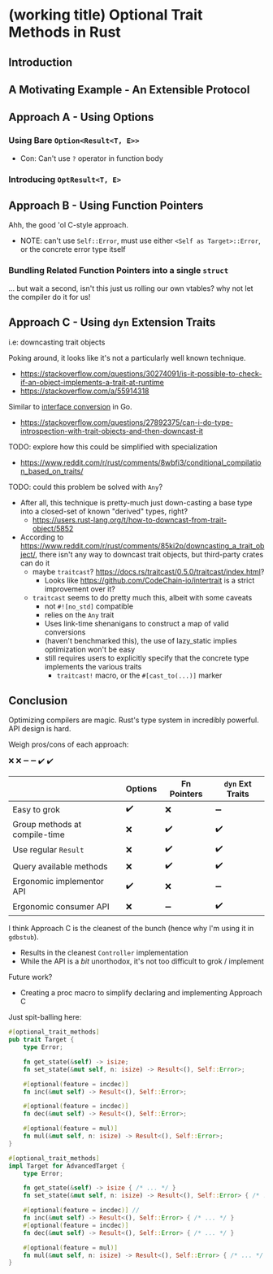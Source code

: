 # (working title) Optional Trait Methods in Rust

## Introduction

## A Motivating Example - An Extensible Protocol

## Approach A - Using Options

### Using Bare `Option<Result<T, E>>`

-   Con: Can't use `?` operator in function body

### Introducing `OptResult<T, E>`

## Approach B - Using Function Pointers

Ahh, the good 'ol C-style approach.

-   NOTE: can't use `Self::Error`, must use either `<Self as Target>::Error`, or the concrete error type itself

### Bundling Related Function Pointers into a single `struct`

... but wait a second, isn't this just us rolling our own vtables? why not let the compiler do it for us!

## Approach C - Using `dyn` Extension Traits

i.e: downcasting trait objects

Poking around, it looks like it's not a particularly well known technique.

-   https://stackoverflow.com/questions/30274091/is-it-possible-to-check-if-an-object-implements-a-trait-at-runtime
-   https://stackoverflow.com/a/55914318

Similar to [interface conversion](https://golang.org/doc/effective_go.html#interface_conversions) in Go.

-   https://stackoverflow.com/questions/27892375/can-i-do-type-introspection-with-trait-objects-and-then-downcast-it

TODO: explore how this could be simplified with specialization

-   https://www.reddit.com/r/rust/comments/8wbfi3/conditional_compilation_based_on_traits/

TODO: could this problem be solved with `Any`?

-   After all, this technique is pretty-much just down-casting a base type into a closed-set of known "derived" types, right?
    -   https://users.rust-lang.org/t/how-to-downcast-from-trait-object/5852
-   According to https://www.reddit.com/r/rust/comments/85ki2p/downcasting_a_trait_object/, there isn't any way to downcast trait objects, but third-party crates can do it
    -   maybe `traitcast`? https://docs.rs/traitcast/0.5.0/traitcast/index.html?
        -   Looks like https://github.com/CodeChain-io/intertrait is a strict improvement over it?
    -   `traitcast` seems to do pretty much this, albeit with some caveats
        -   not `#![no_std]` compatible
        -   relies on the `Any` trait
        -   Uses link-time shenanigans to construct a map of valid conversions
        -   (haven't benchmarked this), the use of lazy_static implies optimization won't be easy
        -   still requires users to explicitly specify that the concrete type implements the various traits
            -   `traitcast!` macro, or the `#[cast_to(...)]` marker

## Conclusion

Optimizing compilers are magic.
Rust's type system in incredibly powerful.
API design is hard.

Weigh pros/cons of each approach:

:x: ❌
:heavy_minus_sign: ➖
:heavy_check_mark: ✔️

|                               | Options | Fn Pointers | `dyn` Ext Traits |
| ----------------------------- | ------- | ----------- | ---------------- |
| Easy to grok                  | ✔️      | ❌          | ➖               |
| Group methods at compile-time | ❌      | ✔️          | ✔️               |
| Use regular `Result`          | ❌      | ✔️          | ✔️               |
| Query available methods       | ❌      | ✔️          | ✔️               |
| Ergonomic implementor API     | ✔️      | ❌          | ➖               |
| Ergonomic consumer API        | ❌      | ➖          | ✔️               |

I think Approach C is the cleanest of the bunch (hence why I'm using it in `gdbstub`).

-   Results in the cleanest `Controller` implementation
-   While the API is a _bit_ unorthodox, it's not too difficult to grok / implement

Future work?

-   Creating a proc macro to simplify declaring and implementing Approach C

Just spit-balling here:

```rust
#[optional_trait_methods]
pub trait Target {
    type Error;

    fn get_state(&self) -> isize;
    fn set_state(&mut self, n: isize) -> Result<(), Self::Error>;

    #[optional(feature = incdec)]
    fn inc(&mut self) -> Result<(), Self::Error>;

    #[optional(feature = incdec)]
    fn dec(&mut self) -> Result<(), Self::Error>;

    #[optional(feature = mul)]
    fn mul(&mut self, n: isize) -> Result<(), Self::Error>;
}

#[optional_trait_methods]
impl Target for AdvancedTarget {
    type Error;

    fn get_state(&self) -> isize { /* ... */ }
    fn set_state(&mut self, n: isize) -> Result<(), Self::Error> { /* ... */ }

    #[optional(feature = incdec)] //
    fn inc(&mut self) -> Result<(), Self::Error> { /* ... */ }
    #[optional(feature = incdec)]
    fn dec(&mut self) -> Result<(), Self::Error> { /* ... */ }

    #[optional(feature = mul)]
    fn mul(&mut self, n: isize) -> Result<(), Self::Error> { /* ... */ }
}
```
